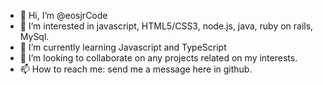 - 👋 Hi, I’m @eosjrCode
- 👀 I’m interested in javascript, HTML5/CSS3, node.js, java, ruby on rails, MySql.
- 🌱 I’m currently learning Javascript and TypeScript
- 💞️ I’m looking to collaborate on any projects related on my interests.
- 📫 How to reach me: send me a message here in github.

<!---
eosjrCode/eosjrCode is a ✨ special ✨ repository because its `README.md` (this file) appears on your GitHub profile.
You can click the Preview link to take a look at your changes.
--->
